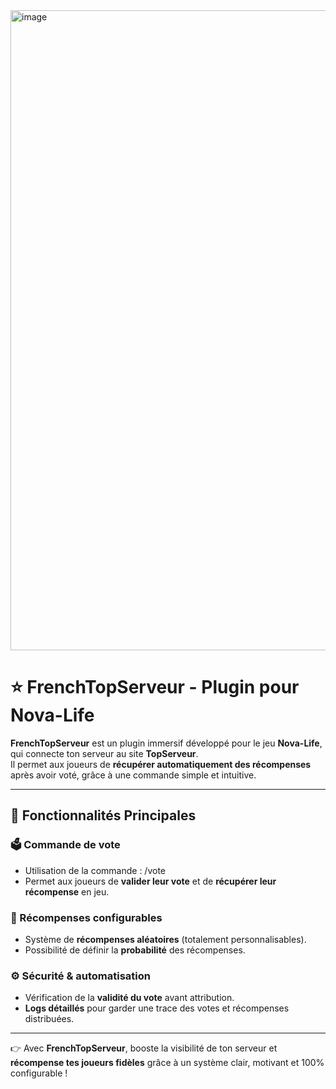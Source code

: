<img width="1024" height="1024" alt="image" src="https://github.com/user-attachments/assets/0c9a073a-f1f3-44ac-825b-c086ca649540" />

# ⭐ FrenchTopServeur - Plugin pour Nova-Life

**FrenchTopServeur** est un plugin immersif développé pour le jeu **Nova-Life**, qui connecte ton serveur au site **TopServeur**.  
Il permet aux joueurs de **récupérer automatiquement des récompenses** après avoir voté, grâce à une commande simple et intuitive.

---

## 🔹 Fonctionnalités Principales

### 🗳️ Commande de vote
- Utilisation de la commande :  /vote <pseudo>
- Permet aux joueurs de **valider leur vote** et de **récupérer leur récompense** en jeu.

### 🎁 Récompenses configurables
- Système de **récompenses aléatoires** (totalement personnalisables).
- Possibilité de définir la **probabilité** des récompenses.

### ⚙️ Sécurité & automatisation
- Vérification de la **validité du vote** avant attribution.
- **Logs détaillés** pour garder une trace des votes et récompenses distribuées.

---

👉 Avec **FrenchTopServeur**, booste la visibilité de ton serveur et **récompense tes joueurs fidèles** grâce à un système clair, motivant et 100% configurable !
